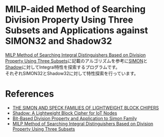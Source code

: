 # MILP-aided Method of Searching Division Property Using Three Subsets and Applications against SIMON32 and Shadow32
[MILP Method of Searching Integral Distinguishers Based on Division Property Using Three Subsets](https://eprint.iacr.org/2018/1186)に記載のアルゴリズムを参考に[SIMON](https://eprint.iacr.org/2013/404.pdf)と[Shadow](https://ieeexplore.ieee.org/abstract/document/9372286)に対してIntegral特性を探索するプログラムです。  
それぞれSIMON32とShadow32に対して特性探索を行っています。  

# References
- [THE SIMON AND SPECK FAMILIES OF LIGHTWEIGHT BLOCK CHIPERS](https://eprint.iacr.org/2013/404.pdf)  
- [Shadow: A Lightweight Block Cipher for IoT Nodes](https://ieeexplore.ieee.org/abstract/document/9372286)  
- [Bit-Based Division Property and Application to Simon Family](https://eprint.iacr.org/2016/285.pdf)  
- [MILP Method of Searching Integral Distinguishers Based on Division Property Using Three Subsets](https://eprint.iacr.org/2018/1186)  
